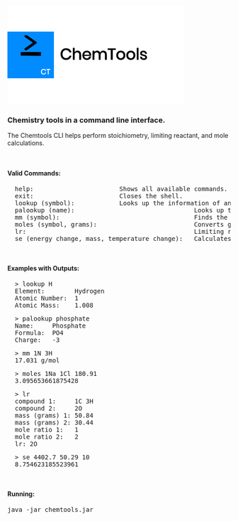 <img src="https://raw.githubusercontent.com/hershyz/chemtools/master/assets/logo.png"/>
<h3>Chemistry tools in a command line interface.</h3>
<p>The Chemtools CLI helps perform stoichiometry, limiting reactant, and mole calculations.</p>

<br>

<h4>Valid Commands:</h4>
<pre>
  help:                       Shows all available commands.
  exit:                       Closes the shell.
  lookup (symbol):            Looks up the information of an element.
  palookup (name):                                Looks up the information of a polyatomic ion.
  mm (symbol):                                    Finds the molar mass of a compound.
  moles (symbol, grams):                          Converts grams of a substance to moles.
  lr:                                             Limiting reactant calculator between two compounds with mole ratios.
  se (energy change, mass, temperature change):   Calculates the specific heat of a substance.
</pre>

<br>

<h4>Examples with Outputs:</h4>
<pre>
  > lookup H
  Element:        Hydrogen
  Atomic Number:  1
  Atomic Mass:    1.008
</pre>
<pre>
  > palookup phosphate
  Name:     Phosphate
  Formula:  PO4
  Charge:   -3
</pre>
<pre>
  > mm 1N 3H
  17.031 g/mol
</pre>
<pre>
  > moles 1Na 1Cl 180.91
  3.095653661875428
</pre>
<pre>
  > lr
  compound 1:     1C 3H
  compound 2:     2O
  mass (grams) 1: 50.84
  mass (grams) 2: 30.44
  mole ratio 1:   1
  mole ratio 2:   2
  lr: 2O
</pre>
<pre>
  > se 4402.7 50.29 10
  8.754623185523961
</pre>

<br>

<h4>Running:</h4>
<pre>java -jar chemtools.jar</pre>
